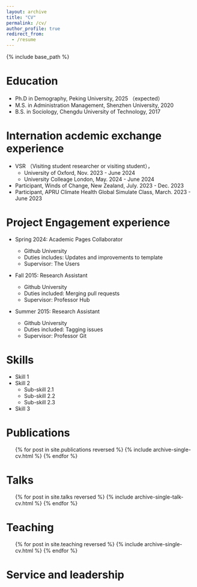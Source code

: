 ```yaml
---
layout: archive
title: "CV"
permalink: /cv/
author_profile: true
redirect_from:
  - /resume
---
```


{% include base_path %}

Education
======
* Ph.D in Demography, Peking University, 2025 （expected）
* M.S. in Administration Management, Shenzhen University, 2020
* B.S. in Sociology, Chengdu University of Technology, 2017

Internation acdemic exchange experience
======
* VSR （Visiting student researcher or visiting student），
  * University of Oxford, Nov. 2023 - June 2024
  * University Colleage London, May. 2024 - June 2024
* Participant, Winds of Change, New Zealand, July. 2023 - Dec. 2023
* Participant, APRU Climate Health Global Simulate Class, March. 2023 - June 2023

Project Engagement experience
======
* Spring 2024: Academic Pages Collaborator
  * Github University
  * Duties includes: Updates and improvements to template
  * Supervisor: The Users

* Fall 2015: Research Assistant
  * Github University
  * Duties included: Merging pull requests
  * Supervisor: Professor Hub

* Summer 2015: Research Assistant
  * Github University
  * Duties included: Tagging issues
  * Supervisor: Professor Git
  
Skills
======
* Skill 1
* Skill 2
  * Sub-skill 2.1
  * Sub-skill 2.2
  * Sub-skill 2.3
* Skill 3

Publications
======
  <ul>{% for post in site.publications reversed %}
    {% include archive-single-cv.html %}
  {% endfor %}</ul>
  
Talks
======
  <ul>{% for post in site.talks reversed %}
    {% include archive-single-talk-cv.html  %}
  {% endfor %}</ul>
  
Teaching
======
  <ul>{% for post in site.teaching reversed %}
    {% include archive-single-cv.html %}
  {% endfor %}</ul>
  
Service and leadership
======

